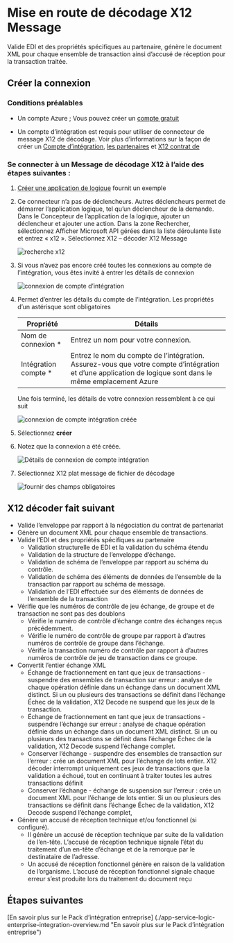 <properties 
    pageTitle="En savoir plus sur Enterprise Integration Pack décoder X12 Message Connctor | Service d’application Microsoft Azure | Microsoft Azure" 
    description="Apprenez à utiliser les partenaires avec les applications Enterprise Integration Pack et logique" 
    services="logic-apps" 
    documentationCenter=".net,nodejs,java"
    authors="padmavc" 
    manager="erikre" 
    editor=""/>

<tags 
    ms.service="logic-apps" 
    ms.workload="integration" 
    ms.tgt_pltfrm="na" 
    ms.devlang="na" 
    ms.topic="article" 
    ms.date="08/15/2016" 
    ms.author="padmavc"/>

# <a name="get-started-with-decode-x12-message"></a>Mise en route de décodage X12 Message

Valide EDI et des propriétés spécifiques au partenaire, génère le document XML pour chaque ensemble de transaction ainsi d’accusé de réception pour la transaction traitée.

## <a name="create-the-connection"></a>Créer la connexion

### <a name="prerequisites"></a>Conditions préalables

* Un compte Azure ; Vous pouvez créer un [compte gratuit](https://azure.microsoft.com/free)

* Un compte d’intégration est requis pour utiliser de connecteur de message X12 de décodage. Voir plus d’informations sur la façon de créer un [Compte d’intégration](./app-service-logic-enterprise-integration-create-integration-account.md), [les partenaires](./app-service-logic-enterprise-integration-partners.md) et [X12 contrat de](./app-service-logic-enterprise-integration-x12.md)

### <a name="connect-to-decode-x12-message-using-the-following-steps"></a>Se connecter à un Message de décodage X12 à l’aide des étapes suivantes :

1. [Créer une application de logique](./app-service-logic-create-a-logic-app.md) fournit un exemple

2. Ce connecteur n’a pas de déclencheurs. Autres déclencheurs permet de démarrer l’application logique, tel qu’un déclencheur de la demande.  Dans le Concepteur de l’application de la logique, ajouter un déclencheur et ajouter une action.  Dans la zone Rechercher, sélectionnez Afficher Microsoft API gérées dans la liste déroulante liste et entrez « x12 ».  Sélectionnez X12 – décoder X12 Message

    ![recherche x12](./media/app-service-logic-enterprise-integration-x12connector/x12decodeimage1.png)  

3. Si vous n’avez pas encore créé toutes les connexions au compte de l’intégration, vous êtes invité à entrer les détails de connexion

    ![connexion de compte d’intégration](./media/app-service-logic-enterprise-integration-x12connector/x12decodeimage4.png)    

4. Permet d’entrer les détails du compte de l’intégration.  Les propriétés d’un astérisque sont obligatoires

  	| Propriété | Détails |
  	| -------- | ------- |
  	| Nom de connexion * | Entrez un nom pour votre connexion. |
  	| Intégration compte * | Entrez le nom du compte de l’intégration. Assurez-vous que votre compte d’intégration et d’une application de logique sont dans le même emplacement Azure |

    Une fois terminé, les détails de votre connexion ressemblent à ce qui suit
    
    ![connexion de compte intégration créée](./media/app-service-logic-enterprise-integration-x12connector/x12decodeimage5.png) 

5. Sélectionnez **créer**
    
6. Notez que la connexion a été créée.

    ![Détails de connexion de compte intégration](./media/app-service-logic-enterprise-integration-x12connector/x12decodeimage6.png) 

7. Sélectionnez X12 plat message de fichier de décodage

    ![fournir des champs obligatoires](./media/app-service-logic-enterprise-integration-x12connector/x12decodeimage7.png) 

## <a name="x12-decode-does-following"></a>X12 décoder fait suivant

* Valide l’enveloppe par rapport à la négociation du contrat de partenariat
* Génère un document XML pour chaque ensemble de transactions.
* Valide l’EDI et des propriétés spécifiques au partenaire
    * Validation structurelle de EDI et la validation du schéma étendu
    * Validation de la structure de l’enveloppe d’échange.
    * Validation de schéma de l’enveloppe par rapport au schéma du contrôle.
    * Validation de schéma des éléments de données de l’ensemble de la transaction par rapport au schéma de message.
    * Validation de l’EDI effectuée sur des éléments de données de l’ensemble de la transaction 
* Vérifie que les numéros de contrôle de jeu échange, de groupe et de transaction ne sont pas des doublons
    * Vérifie le numéro de contrôle d’échange contre des échanges reçus précédemment.
    * Vérifie le numéro de contrôle de groupe par rapport à d’autres numéros de contrôle de groupe dans l’échange.
    * Vérifie la transaction numéro de contrôle par rapport à d’autres numéros de contrôle de jeu de transaction dans ce groupe.
* Convertit l’entier échange XML 
    * Échange de fractionnement en tant que jeux de transactions - suspendre des ensembles de transaction sur erreur : analyse de chaque opération définie dans un échange dans un document XML distinct. Si un ou plusieurs des transactions se définit dans l’échange Échec de la validation, X12 Decode ne suspend que les jeux de la transaction.
    * Échange de fractionnement en tant que jeux de transactions - suspendre l’échange sur erreur : analyse de chaque opération définie dans un échange dans un document XML distinct.  Si un ou plusieurs des transactions se définit dans l’échange Échec de la validation, X12 Decode suspend l’échange complet.
    * Conserver l’échange - suspendre des ensembles de transaction sur l’erreur : crée un document XML pour l’échange de lots entier. X12 décoder interrompt uniquement ces jeux de transactions que la validation a échoué, tout en continuant à traiter toutes les autres transactions définit
    * Conserver l’échange - échange de suspension sur l’erreur : crée un document XML pour l’échange de lots entier. Si un ou plusieurs des transactions se définit dans l’échange Échec de la validation, X12 Decode suspend l’échange complet, 
* Génère un accusé de réception technique et/ou fonctionnel (si configuré).
    * Il génère un accusé de réception technique par suite de la validation de l’en-tête. L’accusé de réception technique signale l’état du traitement d’un en-tête d’échange et de la remorque par le destinataire de l’adresse.
    * Un accusé de réception fonctionnel génère en raison de la validation de l’organisme. L’accusé de réception fonctionnel signale chaque erreur s’est produite lors du traitement du document reçu

## <a name="next-steps"></a>Étapes suivantes

[En savoir plus sur le Pack d’intégration entreprise] (./app-service-logic-enterprise-integration-overview.md "En savoir plus sur le Pack d’intégration entreprise") 


